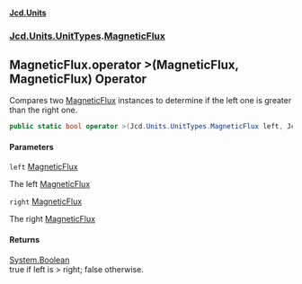 #### [Jcd.Units](index.md 'index')
### [Jcd.Units.UnitTypes](Jcd.Units.UnitTypes.md 'Jcd.Units.UnitTypes').[MagneticFlux](Jcd.Units.UnitTypes.MagneticFlux.md 'Jcd.Units.UnitTypes.MagneticFlux')

## MagneticFlux.operator >(MagneticFlux, MagneticFlux) Operator

Compares two [MagneticFlux](Jcd.Units.UnitTypes.MagneticFlux.md 'Jcd.Units.UnitTypes.MagneticFlux') instances to determine if the left one is greater than the right one.

```csharp
public static bool operator >(Jcd.Units.UnitTypes.MagneticFlux left, Jcd.Units.UnitTypes.MagneticFlux right);
```
#### Parameters

<a name='Jcd.Units.UnitTypes.MagneticFlux.op_GreaterThan(Jcd.Units.UnitTypes.MagneticFlux,Jcd.Units.UnitTypes.MagneticFlux).left'></a>

`left` [MagneticFlux](Jcd.Units.UnitTypes.MagneticFlux.md 'Jcd.Units.UnitTypes.MagneticFlux')

The left [MagneticFlux](Jcd.Units.UnitTypes.MagneticFlux.md 'Jcd.Units.UnitTypes.MagneticFlux')

<a name='Jcd.Units.UnitTypes.MagneticFlux.op_GreaterThan(Jcd.Units.UnitTypes.MagneticFlux,Jcd.Units.UnitTypes.MagneticFlux).right'></a>

`right` [MagneticFlux](Jcd.Units.UnitTypes.MagneticFlux.md 'Jcd.Units.UnitTypes.MagneticFlux')

The right [MagneticFlux](Jcd.Units.UnitTypes.MagneticFlux.md 'Jcd.Units.UnitTypes.MagneticFlux')

#### Returns
[System.Boolean](https://docs.microsoft.com/en-us/dotnet/api/System.Boolean 'System.Boolean')  
true if left is > right; false otherwise.